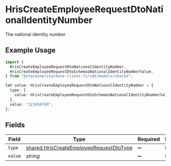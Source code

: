 # HrisCreateEmployeeRequestDtoNationalIdentityNumber

The national identity number

## Example Usage

```typescript
import {
  HrisCreateEmployeeRequestDtoNationalIdentityNumber,
  HrisCreateEmployeeRequestDtoSchemasNationalIdentityNumberValue,
} from "@stackone/stackone-client-ts/sdk/models/shared";

let value: HrisCreateEmployeeRequestDtoNationalIdentityNumber = {
  type: {
    value: HrisCreateEmployeeRequestDtoSchemasNationalIdentityNumberValue.Ssn,
  },
  value: "123456789",
};
```

## Fields

| Field                                                                                                     | Type                                                                                                      | Required                                                                                                  | Description                                                                                               | Example                                                                                                   |
| --------------------------------------------------------------------------------------------------------- | --------------------------------------------------------------------------------------------------------- | --------------------------------------------------------------------------------------------------------- | --------------------------------------------------------------------------------------------------------- | --------------------------------------------------------------------------------------------------------- |
| `type`                                                                                                    | [shared.HrisCreateEmployeeRequestDtoType](../../../sdk/models/shared/hriscreateemployeerequestdtotype.md) | :heavy_minus_sign:                                                                                        | N/A                                                                                                       |                                                                                                           |
| `value`                                                                                                   | *string*                                                                                                  | :heavy_minus_sign:                                                                                        | N/A                                                                                                       | 123456789                                                                                                 |